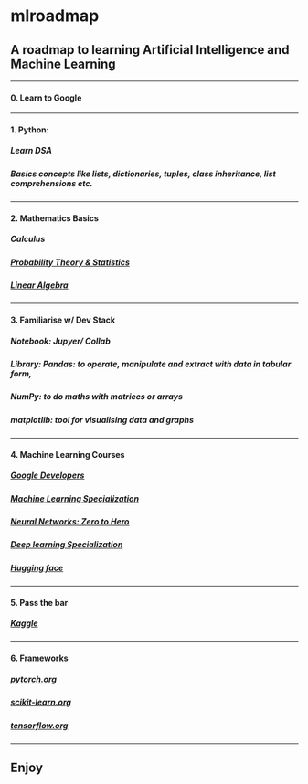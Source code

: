 # mlroadmap
## A roadmap to learning Artificial Intelligence and Machine Learning

____________________________________________________________________________________________________________________________________________________________________


#### 0. Learn to Google

____________________________________________________________________________________________________________________________________________________________________

#### 1. Python:
##### Learn DSA
##### Basics concepts like lists, dictionaries, tuples, class inheritance, list comprehensions etc.

____________________________________________________________________________________________________________________________________________________________________

#### 2. Mathematics Basics
##### Calculus
##### [Probability Theory & Statistics](https://pll.harvard.edu/course/introduction-probability-edx)
##### [Linear Algebra](https://www.edx.org/learn/linear-algebra/the-university-of-texas-at-austin-linear-algebra-foundations-to-frontiers)

____________________________________________________________________________________________________________________________________________________________________

#### 3. Familiarise w/ Dev Stack
##### Notebook: Jupyer/ Collab
##### Library: Pandas: to operate, manipulate and extract with data in tabular form, 
#####          NumPy: to do maths with matrices or arrays
#####          matplotlib: tool for visualising data and graphs 

____________________________________________________________________________________________________________________________________________________________________

#### 4. Machine Learning Courses
##### [Google Developers](https://developers.google.com/machine-learning)
##### [Machine Learning Specialization](https://www.coursera.org/specializations/machine-learning-introduction)
##### [Neural Networks: Zero to Hero](https://youtube.com/playlist?list=PLAqhIrjkxbuWI23v9cThsA9GvCAUhRvKZ&feature=shared)
##### [Deep learning Specialization](https://www.coursera.org/specializations/deep-learning)
##### [Hugging face](https://huggingface.co/docs/transformers/en/community)

____________________________________________________________________________________________________________________________________________________________________

#### 5. Pass the bar
##### [Kaggle](https://www.kaggle.com/)

____________________________________________________________________________________________________________________________________________________________________

#### 6. Frameworks
##### [pytorch.org](https://pytorch.org/)
##### [scikit-learn.org](https://scikit-learn.org/)
##### [tensorflow.org](https://www.tensorflow.org/)

____________________________________________________________________________________________________________________________________________________________________

## Enjoy
